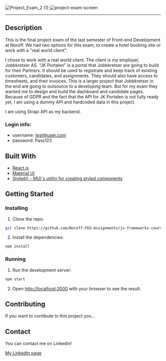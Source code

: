 ![Project_Exam_2 (1)](https://user-images.githubusercontent.com/71352428/171937840-1e1ce8a6-9f7c-4ce6-b424-c1e63cfb415a.png)
![project-exam-screen](https://user-images.githubusercontent.com/71352428/171938186-076b0dde-d7f4-4806-ad48-492a346d49d2.png)

---

## Description

This is the final project exam of the last semester of Front-end Development at Noroff. We had two options for this exam, to create a hotel booking site or work with a "real world client".

I chose to work with a real world client. The client is my employer, Jobbkretser AS. 
“JK Portalen” is a portal that Jobbkretser are going to build for their Partners. It should be used to registrate and keep track of existing customers, candidates, and assignments. They should also have access to timesheets, and their invoices.
This is a larger project that Jobbkretser in the end are going to outsource to a developing team. But for my exam they wanted me to design and build the dashboard and candidate pages.
Because of GDPR and the fact that the API for JK Portalen is not fully ready yet, I am using a dummy API and hardcoded data in this project. 

I am using Strapi API as my backend.

### Login info:

* username: test@user.com 
* password: Pass123


## Built With

- [React.js](https://reactjs.org/)
- [Material UI](https://mui.com/)
- [Styled() - MUI`s utility for creating styled components](https://mui.com/system/styled/)


## Getting Started

### Installing

1. Clone the repo:

```bash
git clone https://github.com/Noroff-FEU-Assignments/js-frameworks-course-assignment-LinnSC
```

2. Install the dependencies:

```bash
npm install
```

### Running

1. Run the development server:

```bash
npm start
```

2. Open [http://localhost:3000](http://localhost:3000) with your browser to see the result.

## Contributing

If you want to contibute to this project you...

## Contact

You can contact me on Linkedin!

[My LinkedIn page](https://www.linkedin.com/in/linn-corneliussen-246b0b56/)

